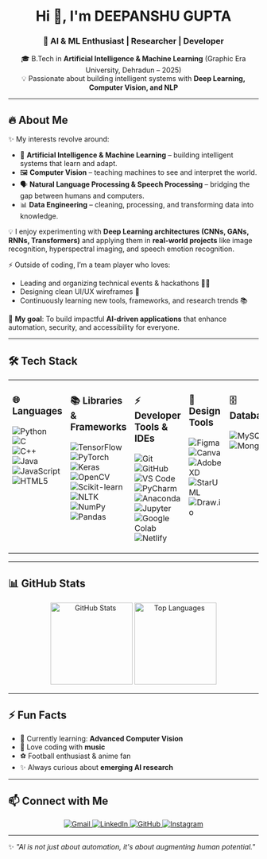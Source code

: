 <!-- Profile Header -->
<h1 align="center">Hi 👋, I'm DEEPANSHU GUPTA</h1>
<h3 align="center">🚀 AI & ML Enthusiast | Researcher | Developer</h3>

<p align="center">
  🎓 B.Tech in <b>Artificial Intelligence & Machine Learning</b> (Graphic Era University, Dehradun – 2025)<br>
  💡 Passionate about building intelligent systems with <b>Deep Learning, Computer Vision, and NLP</b>
</p>

---

## 🔥 About Me  

✨ My interests revolve around:  
- 🤖 **Artificial Intelligence & Machine Learning** – building intelligent systems that learn and adapt.  
- 🖼️ **Computer Vision** – teaching machines to see and interpret the world.  
- 🗣️ **Natural Language Processing & Speech Processing** – bridging the gap between humans and computers.  
- 📊 **Data Engineering** – cleaning, processing, and transforming data into knowledge.  

💡 I enjoy experimenting with **Deep Learning architectures (CNNs, GANs, RNNs, Transformers)** and applying them in **real-world projects** like image recognition, hyperspectral imaging, and speech emotion recognition.  

⚡ Outside of coding, I’m a team player who loves:  
- Leading and organizing technical events & hackathons 👨‍💻  
- Designing clean UI/UX wireframes 🎨  
- Continuously learning new tools, frameworks, and research trends 📚  

🎯 **My goal**: To build impactful **AI-driven applications** that enhance automation, security, and accessibility for everyone.  
 
---

## 🛠️ Tech Stack  

<table>
<tr>
<td width="20%" valign="top">

### 🌐 Languages  
![Python](https://img.shields.io/badge/Python-3776AB?style=for-the-badge&logo=python&logoColor=white)  
![C](https://img.shields.io/badge/C-00599C?style=for-the-badge&logo=c&logoColor=white)  
![C++](https://img.shields.io/badge/C++-00599C?style=for-the-badge&logo=cplusplus&logoColor=white)  
![Java](https://img.shields.io/badge/Java-ED8B00?style=for-the-badge&logo=openjdk&logoColor=white)  
![JavaScript](https://img.shields.io/badge/JavaScript-F7E017?style=for-the-badge&logo=javascript&logoColor=black)  
![HTML5](https://img.shields.io/badge/HTML5-E34F26?style=for-the-badge&logo=html5&logoColor=white)  

</td>
<td width="20%" valign="top">

### 📚 Libraries & Frameworks  
![TensorFlow](https://img.shields.io/badge/TensorFlow-FF6F00?style=for-the-badge&logo=tensorflow&logoColor=white)  
![PyTorch](https://img.shields.io/badge/PyTorch-EE4C2C?style=for-the-badge&logo=pytorch&logoColor=white)  
![Keras](https://img.shields.io/badge/Keras-D00000?style=for-the-badge&logo=keras&logoColor=white)  
![OpenCV](https://img.shields.io/badge/OpenCV-5C3EE8?style=for-the-badge&logo=opencv&logoColor=white)  
![Scikit-learn](https://img.shields.io/badge/Scikit--learn-F7931E?style=for-the-badge&logo=scikitlearn&logoColor=white)  
![NLTK](https://img.shields.io/badge/NLTK-154360?style=for-the-badge&logo=nltk&logoColor=white)  
![NumPy](https://img.shields.io/badge/NumPy-013243?style=for-the-badge&logo=numpy&logoColor=white)  
![Pandas](https://img.shields.io/badge/Pandas-150458?style=for-the-badge&logo=pandas&logoColor=white)  

</td>
<td width="20%" valign="top">

### ⚡ Developer Tools & IDEs  
![Git](https://img.shields.io/badge/Git-F05032?style=for-the-badge&logo=git&logoColor=white)  
![GitHub](https://img.shields.io/badge/GitHub-181717?style=for-the-badge&logo=github&logoColor=white)  
![VS Code](https://img.shields.io/badge/VSCode-0078D4?style=for-the-badge&logo=visualstudiocode&logoColor=white)  
![PyCharm](https://img.shields.io/badge/PyCharm-21D789?style=for-the-badge&logo=pycharm&logoColor=black)  
![Anaconda](https://img.shields.io/badge/Anaconda-44A833?style=for-the-badge&logo=anaconda&logoColor=white)  
![Jupyter](https://img.shields.io/badge/Jupyter-F37626?style=for-the-badge&logo=jupyter&logoColor=white)  
![Google Colab](https://img.shields.io/badge/Google%20Colab-F9AB00?style=for-the-badge&logo=googlecolab&logoColor=black)  
![Netlify](https://img.shields.io/badge/Netlify-00C7B7?style=for-the-badge&logo=netlify&logoColor=white)  

</td>
<td width="20%" valign="top">

### 🎨 Design Tools  
![Figma](https://img.shields.io/badge/Figma-F24E1E?style=for-the-badge&logo=figma&logoColor=white)  
![Canva](https://img.shields.io/badge/Canva-00C4CC?style=for-the-badge&logo=canva&logoColor=white)  
![Adobe XD](https://img.shields.io/badge/AdobeXD-FF61F6?style=for-the-badge&logo=adobexd&logoColor=white)  
![StarUML](https://img.shields.io/badge/StarUML-2C2C32?style=for-the-badge&logoColor=white)  
![Draw.io](https://img.shields.io/badge/Draw.io-F08705?style=for-the-badge&logo=diagramsdotnet&logoColor=white)  

</td>
<td width="20%" valign="top">

### 🗄️ Databases  
![MySQL](https://img.shields.io/badge/MySQL-005C84?style=for-the-badge&logo=mysql&logoColor=white)  
![MongoDB](https://img.shields.io/badge/MongoDB-4EA94B?style=for-the-badge&logo=mongodb&logoColor=white)  

</td>
</tr>
</table>  

---

## 📊 GitHub Stats  

<p align="center">
  <img src="https://github-readme-stats.vercel.app/api?username=deepanshu-gupta007&show_icons=true&theme=radical" alt="GitHub Stats" height="165"/>
  <img src="https://github-readme-stats.vercel.app/api/top-langs/?username=deepanshu-gupta007&layout=compact&theme=radical" alt="Top Languages" height="165"/>
</p> 

---

## ⚡ Fun Facts  

- 🌱 Currently learning: **Advanced Computer Vision**  
- 🎵 Love coding with **music**  
- ⚽ Football enthusiast & anime fan  
- ✨ Always curious about **emerging AI research**  

---

## 📫 Connect with Me  

<p align="center">
  <a href="mailto:deepanshu1029384756@gmail.com">
    <img src="https://img.shields.io/badge/Gmail-D14836?style=for-the-badge&logo=gmail&logoColor=white" alt="Gmail"/>
  </a>
  <a href="https://www.linkedin.com/in/deepanshu-gupta007/">
    <img src="https://img.shields.io/badge/LinkedIn-0A66C2?style=for-the-badge&logo=linkedin&logoColor=white" alt="LinkedIn"/>
  </a>
  <a href="https://github.com/deepanshu-gupta007">
    <img src="https://img.shields.io/badge/GitHub-181717?style=for-the-badge&logo=github&logoColor=white" alt="GitHub"/>
  </a>
  <a href="https://www.instagram.com/deepanshu_0181/">
    <img src="https://img.shields.io/badge/Instagram-E4405F?style=for-the-badge&logo=instagram&logoColor=white" alt="Instagram"/>
  </a>
</p>

---


✨ *"AI is not just about automation, it's about augmenting human potential."*  
